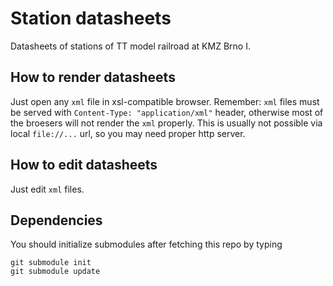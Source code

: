 # Station datasheets

Datasheets of stations of TT model railroad at KMZ Brno I.

## How to render datasheets

Just open any `xml` file in xsl-compatible browser. Remember: `xml`
files must be served with `Content-Type: "application/xml"` header, otherwise
most of the broesers will not render the `xml` properly. This is usually
not possible via local `file://...` url, so you may need proper http server.

## How to edit datasheets

Just edit `xml` files.

## Dependencies

You should initialize submodules after fetching this repo by typing
```
git submodule init
git submodule update
```
